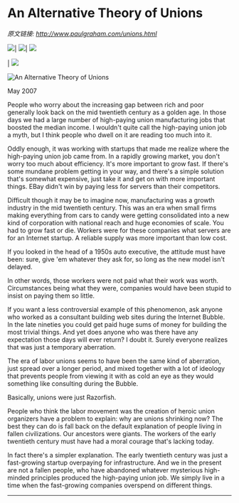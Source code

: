 # An Alternative Theory of Unions

_原文链接: <http://www.paulgraham.com/unions.html>_

![](https://s.turbifycdn.com/aah/paulgraham/essays-5.gif)| ![](https://sep.turbifycdn.com/ca/Img/trans_1x1.gif)| [![](https://s.turbifycdn.com/aah/paulgraham/essays-6.gif)](index.html)  
  
| [![](https://s.turbifycdn.com/aah/paulgraham/an-alternative-theory-of-unions-12.gif)](https://s.turbifycdn.com/aah/paulgraham/an-alternative-theory-of-unions-11.gif)  
  
![An Alternative Theory of Unions](https://s.turbifycdn.com/aah/paulgraham/an-alternative-theory-of-unions-13.gif)  
  
May 2007  
  
People who worry about the increasing gap between rich and poor generally look back on the mid twentieth century as a golden age. In those days we had a large number of high-paying union manufacturing jobs that boosted the median income. I wouldn't quite call the high-paying union job a myth, but I think people who dwell on it are reading too much into it.  
  
Oddly enough, it was working with startups that made me realize where the high-paying union job came from. In a rapidly growing market, you don't worry too much about efficiency. It's more important to grow fast. If there's some mundane problem getting in your way, and there's a simple solution that's somewhat expensive, just take it and get on with more important things. EBay didn't win by paying less for servers than their competitors.  
  
Difficult though it may be to imagine now, manufacturing was a growth industry in the mid twentieth century. This was an era when small firms making everything from cars to candy were getting consolidated into a new kind of corporation with national reach and huge economies of scale. You had to grow fast or die. Workers were for these companies what servers are for an Internet startup. A reliable supply was more important than low cost.  
  
If you looked in the head of a 1950s auto executive, the attitude must have been: sure, give 'em whatever they ask for, so long as the new model isn't delayed.  
  
In other words, those workers were not paid what their work was worth. Circumstances being what they were, companies would have been stupid to insist on paying them so little.  
  
If you want a less controversial example of this phenomenon, ask anyone who worked as a consultant building web sites during the Internet Bubble. In the late nineties you could get paid huge sums of money for building the most trivial things. And yet does anyone who was there have any expectation those days will ever return? I doubt it. Surely everyone realizes that was just a temporary aberration.  
  
The era of labor unions seems to have been the same kind of aberration, just spread over a longer period, and mixed together with a lot of ideology that prevents people from viewing it with as cold an eye as they would something like consulting during the Bubble.  
  
Basically, unions were just Razorfish.  
  
People who think the labor movement was the creation of heroic union organizers have a problem to explain: why are unions shrinking now? The best they can do is fall back on the default explanation of people living in fallen civilizations. Our ancestors were giants. The workers of the early twentieth century must have had a moral courage that's lacking today.  
  
In fact there's a simpler explanation. The early twentieth century was just a fast-growing startup overpaying for infrastructure. And we in the present are not a fallen people, who have abandoned whatever mysterious high-minded principles produced the high-paying union job. We simply live in a time when the fast-growing companies overspend on different things.  
  
  
  
---
